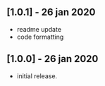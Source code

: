 ## [1.0.1] - 26 jan 2020
* readme update
* code formatting

## [1.0.0] - 26 jan 2020

* initial release.

